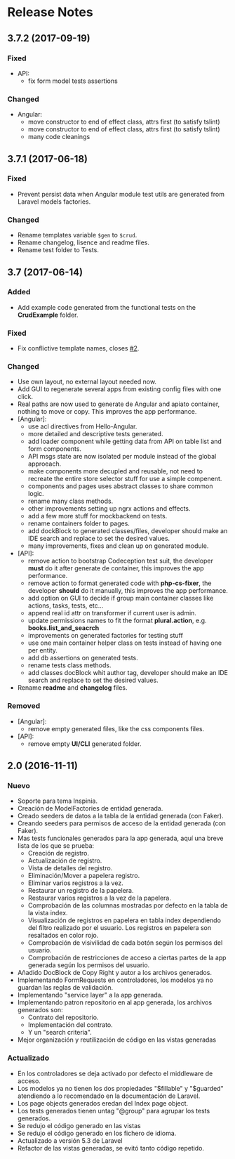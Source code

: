 # Release Notes

## 3.7.2 (2017-09-19)

### Fixed

- API:
	- fix form model tests assertions

### Changed

- Angular:
	- move constructor to end of effect class, attrs first (to satisfy tslint)
	- move constructor to end of effect class, attrs first (to satisfy tslint)
	- many code cleanings

## 3.7.1 (2017-06-18)

### Fixed

- Prevent persist data when Angular module test utils are generated from Laravel models factories.

### Changed

- Rename templates variable `$gen` to `$crud`.
- Rename changelog, lisence and readme files.
- Rename test folder to Tests.

## 3.7 (2017-06-14)

### Added

- Add example code generated from the functional tests on the **CrudExample** folder.

### Fixed

- Fix conflictive template names, closes [#2](https://github.com/llstarscreamll/Crud/issues/2).

### Changed

- Use own layout, no external layout needed now.
- Add GUI to regenerate several apps from existing config files with one click.
- Real paths are now used to generate de Angular and apiato container, nothing to move or copy. This improves the app performance.
- [Angular]:
	- use acl directives from Hello-Angular.
	- more detailed and descriptive tests generated.
	- add loader component while getting data from API on table list and form components.
	- API msgs state are now isolated per module instead of the global approeach.
	- make components more decupled and reusable, not need to recreate the entire store selector stuff for use a simple compenent.
	- components and pages uses abstract classes to share common logic.
	- rename many class methods.
	- other improvements setting up ngrx actions and effects.
	- add a few more stuff for mockbackend on tests.
	- rename containers folder to pages.
	- add dockBlock to generated classes/files, developer should make an IDE search and replace to set the desired values.
	- many improvements, fixes and clean up on generated module.
- [API]:
	- remove action to bootstrap Codeception test suit, the developer **must** do it after generate de container, this improves the app performance.
	- remove action to format generated code with **php-cs-fixer**, the developer **should** do it manually, this improves the app performance.
	- add option on GUI to decide if group main container classes like actions, tasks, tests, etc...
	- append real id attr on transformer if current user is admin.
	- update permissions names to fit the format **plural.action**, e.g. **books.list_and_seacrch**
	- improvements on generated factories for testing stuff
	- use one main container helper class on tests instead of having one per entity.
	- add db assertions on generated tests.
	- rename tests class methods.
	- add classes docBlock whit author tag, developer should make an IDE search and replace to set the desired values.
- Rename **readme** and **changelog** files.

### Removed

- [Angular]:
	- remove empty generated files, like the css components files.
- [API]:
	- remove empty **UI/CLI** generated folder.

## 2.0 (2016-11-11)

### Nuevo

- Soporte para tema Inspinia.
- Creación de ModelFactories de entidad generada.
- Creado seeders de datos a la tabla de la entidad generada (con Faker).
- Creando seeders para permisos de acceso de la entidad generada (con Faker).
- Mas tests funcionales generados para la app generada, aquí una breve lista de los que se prueba:
	- Creación de registro.
	- Actualización de registro.
	- Vista de detalles del registro.
	- Eliminación/Mover a papelera registro.
	- Eliminar varios registros a la vez.
	- Restaurar un registro de la papelera.
	- Restaurar varios registros a la vez de la papelera.
	- Comprobación de las columnas mostradas por defecto en la tabla de la vista index.
	- Visualización de registros en papelera en tabla index dependiendo del filtro realizado por el usuario. Los registros en papelera son resaltados en color rojo.
	- Comprobación de visivilidad de cada botón según los permisos del usuario.
	- Comprobación de restricciones de acceso a ciertas partes de la app generada según los permisos del usuario.
- Añadido DocBlock de Copy Right y autor a los archivos generados.
- Implementando FormRequests en controladores, los modelos ya no guardan las reglas de validación.
- Implementando "service layer" a la app generada.
- Implementando patron repositorio en al app generada, los archivos generados son:
	- Contrato del repositorio.
	- Implementación del contrato.
	- Y un "search criteria".
- Mejor organización y reutilización de código en las vistas generadas

### Actualizado

- En los controladores se deja activado por defecto el middleware de acceso.
- Los modelos ya no tienen los dos propiedades "$fillable" y "$guarded" atendiendo a lo recomendado en la documentación de Laravel.
- Los page objects generados eredan del Index page object.
- Los tests generados tienen untag "@group" para agrupar los tests generados.
- Se redujo el código generado en las vistas
- Se redujo el código generado en los fichero de idioma.
- Actualizado a versión 5.3 de Laravel
- Refactor de las vistas generadas, se evitó tanto código repetido.
